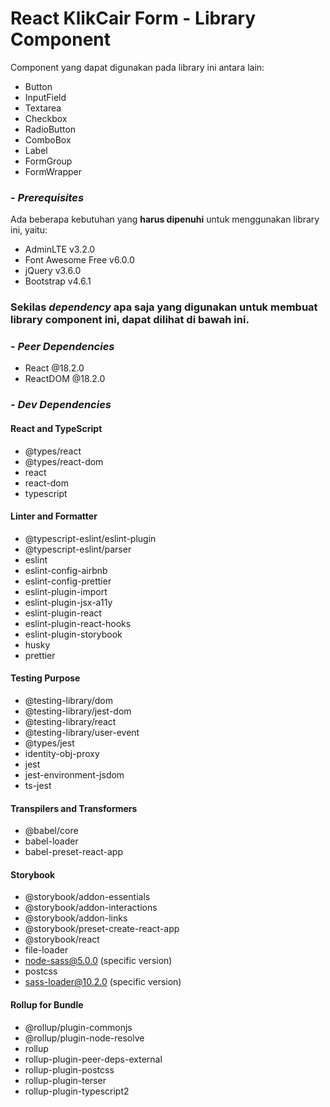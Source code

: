 # React KlikCair Form - Library Component

Component yang dapat digunakan pada library ini antara lain:
- Button
- InputField
- Textarea
- Checkbox
- RadioButton
- ComboBox
- Label
- FormGroup
- FormWrapper

### - _Prerequisites_
Ada beberapa kebutuhan yang **harus dipenuhi** untuk menggunakan library ini, yaitu:
- AdminLTE v3.2.0
- Font Awesome Free v6.0.0
- jQuery v3.6.0
- Bootstrap v4.6.1

### Sekilas _dependency_ apa saja yang digunakan untuk membuat library component ini, dapat dilihat di bawah ini.

### - _Peer Dependencies_
- React @18.2.0
- ReactDOM @18.2.0

### - _Dev Dependencies_
#### React and TypeScript
- @types/react
- @types/react-dom
- react
- react-dom
- typescript

#### Linter and Formatter
- @typescript-eslint/eslint-plugin
- @typescript-eslint/parser
- eslint
- eslint-config-airbnb
- eslint-config-prettier
- eslint-plugin-import
- eslint-plugin-jsx-a11y
- eslint-plugin-react
- eslint-plugin-react-hooks
- eslint-plugin-storybook
- husky
- prettier

#### Testing Purpose
- @testing-library/dom
- @testing-library/jest-dom
- @testing-library/react
- @testing-library/user-event
- @types/jest
- identity-obj-proxy
- jest
- jest-environment-jsdom
- ts-jest

#### Transpilers and Transformers
- @babel/core
- babel-loader
- babel-preset-react-app

#### Storybook
- @storybook/addon-essentials
- @storybook/addon-interactions
- @storybook/addon-links
- @storybook/preset-create-react-app
- @storybook/react
- file-loader
- node-sass@5.0.0 (specific version)
- postcss
- sass-loader@10.2.0 (specific version)

#### Rollup for Bundle
- @rollup/plugin-commonjs
- @rollup/plugin-node-resolve
- rollup
- rollup-plugin-peer-deps-external
- rollup-plugin-postcss
- rollup-plugin-terser
- rollup-plugin-typescript2
